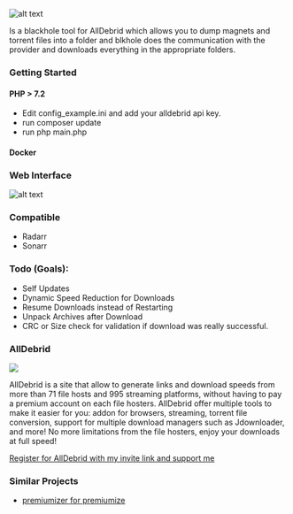 ![alt text](https://github.com/tuefekci/blkhole/raw/main/web/src/logo.png "Logo")

Is a blackhole tool for AllDebrid which allows you to dump magnets and torrent files into a folder and blkhole does the communication with the provider and downloads everything in the appropriate folders.

### Getting Started

#### PHP > 7.2
- Edit config_example.ini and add your alldebrid api key.
- run composer update
- run php main.php

#### Docker

### Web Interface
![alt text](https://github.com/tuefekci/blkhole/raw/main/web/src/screenshot.png "Web Interface")


### Compatible
- Radarr
- Sonarr

### Todo (Goals):
- Self Updates
- Dynamic Speed Reduction for Downloads
- Resume Downloads instead of Restarting
- Unpack Archives after Download
- CRC or Size check for validation if download was really successful.

### AllDebrid
[<img src="https://cdn.alldebrid.com/lib/images/features.en.gif">](https://alldebrid.com/?uid=2rp0k&lang=en)

AllDebrid is a site that allow to generate links and download speeds from more than 71 file hosts and 995 streaming platforms, without having to pay a premium account on each file hosters.
AllDebrid offer multiple tools to make it easier for you: addon for browsers, streaming, torrent file conversion, support for multiple download managers such as Jdownloader, and more!
No more limitations from the file hosters, enjoy your downloads at full speed!

[Register for AllDebrid with my invite link and support me](https://alldebrid.com/?uid=2rp0k&lang=en)

### Similar Projects
- [premiumizer for premiumize](https://github.com/piejanssens/premiumizer)

